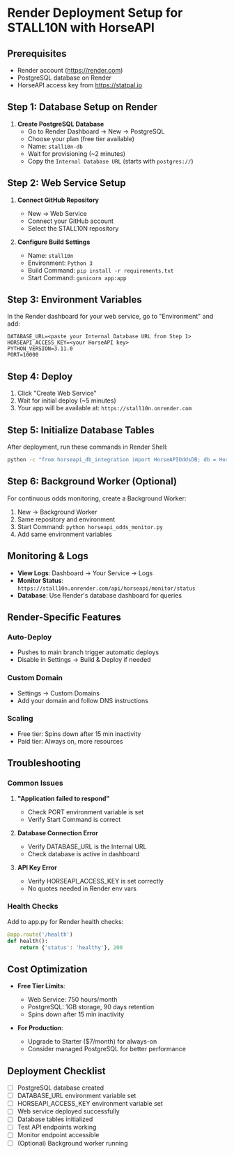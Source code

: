 # Render Deployment Setup for STALL10N with HorseAPI

## Prerequisites
- Render account (https://render.com)
- PostgreSQL database on Render
- HorseAPI access key from https://statpal.io

## Step 1: Database Setup on Render

1. **Create PostgreSQL Database**
   - Go to Render Dashboard → New → PostgreSQL
   - Choose your plan (free tier available)
   - Name: `stall10n-db`
   - Wait for provisioning (~2 minutes)
   - Copy the `Internal Database URL` (starts with `postgres://`)

## Step 2: Web Service Setup

1. **Connect GitHub Repository**
   - New → Web Service
   - Connect your GitHub account
   - Select the STALL10N repository

2. **Configure Build Settings**
   - Name: `stall10n`
   - Environment: `Python 3`
   - Build Command: `pip install -r requirements.txt`
   - Start Command: `gunicorn app:app`

## Step 3: Environment Variables

In the Render dashboard for your web service, go to "Environment" and add:

```
DATABASE_URL=<paste your Internal Database URL from Step 1>
HORSEAPI_ACCESS_KEY=<your HorseAPI key>
PYTHON_VERSION=3.11.0
PORT=10000
```

## Step 4: Deploy

1. Click "Create Web Service"
2. Wait for initial deploy (~5 minutes)
3. Your app will be available at: `https://stall10n.onrender.com`

## Step 5: Initialize Database Tables

After deployment, run these commands in Render Shell:

```bash
python -c "from horseapi_db_integration import HorseAPIOddsDB; db = HorseAPIOddsDB(); db.create_odds_tables()"
```

## Step 6: Background Worker (Optional)

For continuous odds monitoring, create a Background Worker:

1. New → Background Worker
2. Same repository and environment
3. Start Command: `python horseapi_odds_monitor.py`
4. Add same environment variables

## Monitoring & Logs

- **View Logs**: Dashboard → Your Service → Logs
- **Monitor Status**: `https://stall10n.onrender.com/api/horseapi/monitor/status`
- **Database**: Use Render's database dashboard for queries

## Render-Specific Features

### Auto-Deploy
- Pushes to main branch trigger automatic deploys
- Disable in Settings → Build & Deploy if needed

### Custom Domain
- Settings → Custom Domains
- Add your domain and follow DNS instructions

### Scaling
- Free tier: Spins down after 15 min inactivity
- Paid tier: Always on, more resources

## Troubleshooting

### Common Issues

1. **"Application failed to respond"**
   - Check PORT environment variable is set
   - Verify Start Command is correct

2. **Database Connection Error**
   - Verify DATABASE_URL is the Internal URL
   - Check database is active in dashboard

3. **API Key Error**
   - Verify HORSEAPI_ACCESS_KEY is set correctly
   - No quotes needed in Render env vars

### Health Checks

Add to app.py for Render health checks:
```python
@app.route('/health')
def health():
    return {'status': 'healthy'}, 200
```

## Cost Optimization

- **Free Tier Limits**:
  - Web Service: 750 hours/month
  - PostgreSQL: 1GB storage, 90 days retention
  - Spins down after 15 min inactivity

- **For Production**:
  - Upgrade to Starter ($7/month) for always-on
  - Consider managed PostgreSQL for better performance

## Deployment Checklist

- [ ] PostgreSQL database created
- [ ] DATABASE_URL environment variable set
- [ ] HORSEAPI_ACCESS_KEY environment variable set
- [ ] Web service deployed successfully
- [ ] Database tables initialized
- [ ] Test API endpoints working
- [ ] Monitor endpoint accessible
- [ ] (Optional) Background worker running